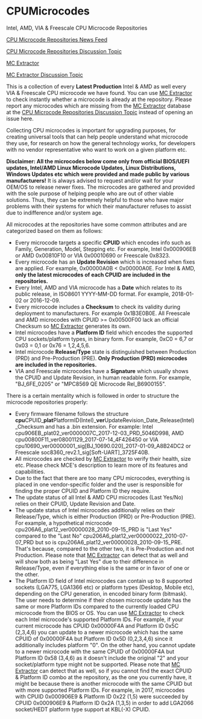 # CPUMicrocodes
Intel, AMD, VIA &amp; Freescale CPU Microcode Repositories

[CPU Microcode Repositories News Feed](https://twitter.com/platomaniac)

[CPU Microcode Repositories Discussion Topic](https://www.win-raid.com/t3355f47-Intel-AMD-VIA-amp-Freescale-CPU-Microcode-Repositories-Discussion.html)

[MC Extractor](https://github.com/platomav/MCExtractor)

[MC Extractor Discussion Topic](https://www.win-raid.com/t2199f47-MC-Extractor-Intel-AMD-VIA-amp-Freescale-Microcode-Extraction-Tool-Discussion.html)

This is a collection of every **Latest Production** Intel & AMD as well every VIA & Freescale CPU microcode we have found. You can use [MC Extractor](https://github.com/platomav/MCExtractor) to check instantly whether a microcode is already at the repository. Please report any microcodes which are missing from the [MC Extractor](https://github.com/platomav/MCExtractor) database at the [CPU Microcode Repositories Discussion Topic](https://www.win-raid.com/t3355f47-Intel-AMD-VIA-amp-Freescale-CPU-Microcode-Repositories-Discussion.html) instead of opening an issue here.

Collecting CPU microcodes is important for upgrading purposes, for creating universal tools that can help people understand what microcode they use, for research on how the general technology works, for developers with no vendor representative who want to work on a given platform etc.

**Disclaimer: All the microcodes below come only from official BIOS/UEFI updates, Intel/AMD Linux Microcode Updates, Linux Distributions, Windows Updates etc which were provided and made public by various manufacturers!** It is always advised to request and/or wait for your OEM/OS to release newer fixes. The microcodes are gathered and provided with the sole purpose of helping people who are out of other viable solutions. Thus, they can be extremely helpful to those who have major problems with their systems for which their manufacturer refuses to assist due to indifference and/or system age.

All microcodes at the repositories have some common attributes and are categorized based on them as follows:

- Every microcode targets a specific **CPUID** which encodes info such as Family, Generation, Model, Stepping etc. For example, Intel 0x000906EB or AMD 0x00810F10 or VIA 0x00010690 or Freescale 0x8323.
- Every microcode has an **Update Revision** which is increased when fixes are applied. For example, 0x00000A0B < 0x00000A0E. For Intel & AMD, **only the latest microcodes of each CPUID are included in the repositories.**
- Every Intel, AMD and VIA microcode has a **Date** which relates to its public release, in ISO8601 YYYY-MM-DD format. For example, 2018-01-02 or 2016-12-09.
- Every microcode includes a **Checksum** to check its validity during deployment to manufacturers. For example 0x1B3E0B0E. All Freescale and AMD microcodes with CPUID >= 0x00500F00 lack an official Checksum so [MC Extractor](https://github.com/platomav/MCExtractor) generates its own.
- Intel microcodes have a **Platform ID** field which encodes the supported CPU sockets/platform types, in binary form. For example, 0xC0 = 6,7 or 0x03 = 0,1 or 0x76 = 1,2,4,5,6.
- Intel microcode **Release/Type** state is distinguished between Production (PRD) and Pre-Production (PRE). **Only Production (PRD) microcodes are included in the repositories.**
- VIA and Freescale microcodes have a **Signature** which usually shows the CPUID and Update Revision, in human readable form. For example, "BJ_6FE_0205" or "MPC8569 QE Microcode Rel_B6900155".

There is a certain mentality which is followed in order to structure the microcode repositories properly:

- Every firmware filename follows the structure **cpu**CPUID_**plat**PlatformID(Intel)_**ver**UpdateRevision_Date_Release(Intel)_Checksum and has a .bin extension. For example: Intel cpu906EB_plat02_ver0000007C_2017-12-03_PRD_5046D998, AMD cpu00800F11_ver08001129_2017-07-14_4F426450 or VIA cpu10690_ver00000001_sig[BJ_10690.020]_2017-01-09_A8B24DC2 or Freescale soc8360_rev2.1_sig[Soft-UART]_3725F40B.
- All microcodes are checked by [MC Extractor](https://github.com/platomav/MCExtractor) to verify their health, size etc. Please check MCE's description to learn more of its features and capabilities.
- Due to the fact that there are too many CPU microcodes, everything is placed in one vendor-specific folder and the user is responsible for finding the proper CPUID and Platform ID they require.
- The update status of all Intel & AMD CPU microcodes (Last Yes/No) relies on their CPUID, Update Revision and Date.
- The update status of Intel microcodes additionally relies on their Release/Type, which is either Production (PRD) or Pre-Production (PRE). For example, a hypothetical microcode cpu206A6_plat12_ver00000028_2010-09-15_PRD is "Last Yes" compared to the "Last No" cpu206A6_plat12_ver00000022_2010-07-07_PRD but so is cpu206A6_plat12_ver00000028_2010-09-15_PRE. That's because, compared to the other two, it is Pre-Production and not Production. Please note that [MC Extractor](https://github.com/platomav/MCExtractor) can detect that as well and will show both as being "Last Yes" due to their difference in Release/Type, even if everything else is the same or in favor of one or the other.
- The Platform ID field of Intel microcodes can contain up to 8 supported sockets (LGA775, LGA1366 etc) or platform types (Desktop, Mobile etc), depending on the CPU generation, in encoded binary form (bitmask). The user needs to determine if their chosen microcode update has the same or more Platform IDs compared to the currently loaded CPU microcode from the BIOS or OS. You can use [MC Extractor](https://github.com/platomav/MCExtractor) to check each Intel microcode's supported Platform IDs. For example, if your current microcode has CPUID 0x00000F4A and Platform ID 0x5C (2,3,4,6) you can update to a newer microcode which has the same CPUID of 0x00000F4A but Platform ID 0x5D (0,2,3,4,6) since it additionally includes platform "0". On the other hand, you cannot update to a newer microcode with the same CPUID of 0x00000F4A but Platform ID 0x58 (3,4,6) as it doesn't include the original "2" and your socket/platform type might not be supported. Please note that [MC Extractor](https://github.com/platomav/MCExtractor) can detect that as well, so if you cannot find the exact CPUID & Platform ID combo at the repository, as the one you currently have, it might be because there is another microcode with the same CPUID but with more supported Platform IDs. For example, in 2017, microcodes with CPUID 0x000906E9 & Platform ID 0x22 (1,5) were succeeded by CPUID 0x000906E9 & Platform ID 0x2A (1,3,5) in order to add LGA2066 socket/HEDT platform type support at KBL(-X) CPUID.